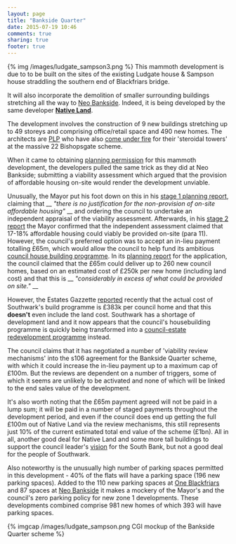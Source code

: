 ```yaml
---
layout: page
title: "Bankside Quarter"
date: 2015-07-19 10:46
comments: true
sharing: true
footer: true
---
```

{% img /images/ludgate_sampson3.png %}
This mammoth development is due to to be built on the sites of the existing Ludgate house & Sampson house straddling the southern end of Blackfriars bridge. 

It will also incorporate the demolition of smaller surrounding buildings stretching all the way to [Neo Bankside](/neo-bankside). Indeed, it is being developed by the same developer [__Native Land__](http://www.native-land.com/news/international-consortium-to-buy-london-south-bank-site-for-308m). 

The development involves the construction of 9 new buildings stretching up to 49 storeys and comprising office/retail space and 490 new homes. The architects are [PLP](http://www.plparchitecture.com/) who have also [come under fire](http://www.theguardian.com/artanddesign/2015/jun/30/22-bishopgate-skyscraper-london-skyline-development) for their 'steroidal towers' at the massive 22 Bishopsgate scheme. 

When it came to obtaining [planning permission](http://planbuild.southwark.gov.uk:8190/online-applications/applicationDetails.do?activeTab=externalDocuments&keyVal=_STHWR_DCAPR_9547808) for this mammoth development, the developers pulled the same trick as they did at Neo Bankside; submitting a viability assessment which argued that the provision of affordable housing on-site would render the development unviable. 

Unusually, the Mayor put his foot down on this in his [stage 1 planning report](https://www.london.gov.uk/sites/default/files/planning_decisions-sampson_house_%26_ludgate_house_report.pdf), claiming that __ _"there is no justification for the non-provision of on-site affordable housing"_ __ and ordering the council to undertake an independent appraisal of the viability assessment. Afterwards, in his [stage 2 report](http://planbuild.southwark.gov.uk/documents/?GetDocument=%7b%7b%7b!7LS6%2bHqepPJHfPwk9YyJ%2fw%3d%3d!%7d%7d%7d) the Mayor confirmed that the independent assessment claimed that 17-18% affordable housing could viably be provided on-site (para 11). However, the council's preferred option was to accept an in-lieu payment totalling £65m, which would allow the council to help fund its ambitious [council house building programme](http://www.southwark.gov.uk/news/article/1659/ambitious_plans_to_build_11000_new_council_homes_begins_on_site). In its [planning report](http://moderngov.southwark.gov.uk/documents/s41084/Report.pdf) for the application, the council claimed that the £65m could deliver up to 260 new council homes, based on an estimated cost of £250k per new home (including land cost) and that this is __ _"considerably in excess of what could be provided on site."_ __

However, the Estates Gazzette [reported](http://www.estatesgazette.com/blogs/london-residential-research/2015/07/costs-southwark-council-528149-build-council-flat/) recently that the actual cost of Southwark's build programme is £383k per council home and that this __doesn't__ even include the land cost. Southwark has a shortage of development land and it now appears that the council's housebuilding programme is quickly being transformed into a [council-estate redevelopment programme](http://35percent.org/blog/2015/07/18/all-is-to-be-revealed/) instead.

The council claims that it has negotiated a number of 'viability review mechanisms' into the s106 agreement for the Bankside Quarter scheme, with which it could increase the in-lieu payment up to a maximum cap of £100m. But the reviews are dependent on a number of triggers, some of which it seems are unlikely to be activated and none of which will be linked to the end sales value of the development.  

It's also worth noting that the £65m payment agreed will not be paid in a lump sum; it will be paid in a number of staged payments throughout the development period, and even if the council does end up getting the full £100m out of Native Land via the review mechanisms, this still represents just 10% of the current estimated total end value of the scheme (£1bn). All in all, another good deal for Native Land and some more tall buildings to support the council leader's [vision](http://www.estatesgazette.com/blogs/london-residential-research/2010/10/investing-in-southwark/) for the South Bank, but not a good deal for the people of Southwark.  

Also noteworthy is the unusually high number of parking spaces permitted in this development - 40% of the flats will have a parking space (196 new parking spaces). Added to the 110 new parking spaces at [One Blackfriars](/one-blackfriars) and 87 spaces at [Neo Bankside](/neo-bankside) it makes a mockery of the Mayor's and the council's zero parking policy for new zone 1 developments. These developments combined comprise 981 new homes of which 393 will have parking spaces.




{% imgcap /images/ludgate_sampson.png CGI mockup of the Bankside Quarter scheme %}

 


